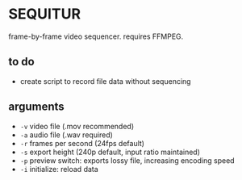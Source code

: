 # SEQUITUR
frame-by-frame video sequencer. requires FFMPEG.

## to do
- create script to record file data without sequencing

## arguments
- `-v` video file (.mov recommended)
- `-a` audio file (.wav required)
- `-r` frames per second (24fps default)
- `-s` export height (240p default, input ratio maintained)
- `-p` preview switch: exports lossy file, increasing encoding speed
- `-i` initialize: reload data